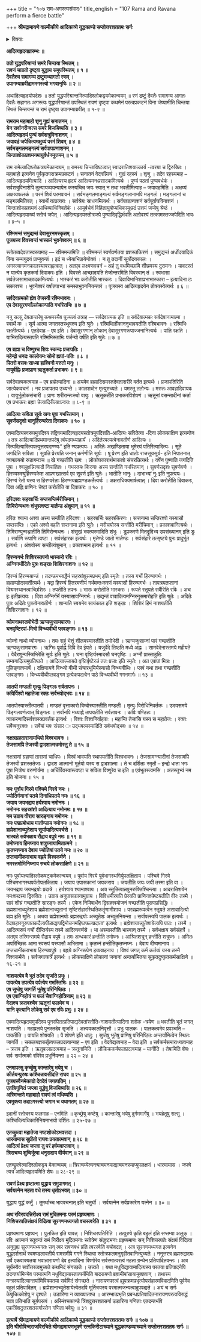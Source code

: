 +++
title = "१०७ राम-अगस्त्यसंवादः"
title_english = "107 Rama and Ravana perform a fierce battle"

+++
**श्रीमद्रामायणे वाल्मीकीये आदिकाव्ये युद्धकाण्डे सप्तोत्तरशततमः सर्गः**


<details><summary>विषयाः</summary>

अगस्त्यर्षिणा श्रीरामायरावणवध सौकर्यायादित्यहृदयस्तोत्रोपदेशः ॥ १ ॥ श्रीराम -कृतादित्यहृदयजपतुष्टेनसूर्येण तंप्रति रावणवधत्वरणम् ॥ २ ॥

</details>


**आदित्यहृदयप्रारम्भः ॥**



**ततो युद्धपरिश्रान्तं समरे चिन्तया स्थितम् ।  
रावणं चाग्रतो दृष्ट्वा युद्धाय समुपस्थितम् ॥ १ ॥  
दैवतैश्च समागम्य द्रष्टुमभ्यागतो रणम् ।  
उपागम्याब्रवीद्राममगस्त्यो भगवानृषिः ॥ २ ॥**

अथादित्यहृदयोपदेशः ॥ ततो युद्धपरिश्रान्तमित्यादिश्लोकद्वयमेकान्वयम् ॥ रणं द्रष्टुं दैवतैः समागम्य आगतः दैवतैः सहागतः अगस्त्यः युद्धपरिश्रान्तं उपस्थितं रावणं दृष्ट्वा कथमेनं परत्वप्रकटनं विना जेष्यामीति चिन्तया स्थितं चिन्तयन्तं च रामं दृष्ट्वा उपागम्याब्रवीत् ॥ १-२ ॥

**रामराम महाबाहो शृणु गुह्यं सनातनम् ।  
येन सर्वानरीन्वत्स समरे विजयिष्यसि ॥ ३ ॥  
आदित्यहृदयं पुण्यं सर्वशत्रुविनाशनम् ।  
जयावहं जपेन्नित्यमक्षुय्यं परमं शिवम् ॥ ४ ॥  
सर्वमङ्गलमङ्गल्यं सर्वपापप्रणाशनम् ।  
चिन्ताशोकप्रशमनमायुर्वर्धनमुत्तमम् ॥ ५ ॥**

राम रामेत्यादिश्लोकत्रयमेकान्वयम् ॥ रामस्य चिन्ताविष्टत्वात् स्वादरातिशयात्कार्य -त्वरया च द्विरुक्तिः । महाबाहो इत्यनेन पूर्वकृतपराक्रमप्रकटनं । सनातनं वेदवन्नित्यं । गुह्यं रहस्यं । शृणु । तदेव रहस्यमाह – आदित्यहृदयमित्यादि । आदित्यस्य हृदयं आदित्यमनःप्रसादकमित्यर्थः । पुण्यं पठतां पुण्यवर्धकं । सर्वशत्रुविनाशेपि तुल्यायव्ययन्यायेन कस्यचिन्न जयः स्यात् न तथा भवतीमित्याह – जयावहमिति । अक्षय्यं अक्षय्यफलकं । परमं शिवं परमपावनं । सर्वमङ्गलमाङ्गल्यं सर्वमङ्गलानामपि मङ्गलं । मङ्गलानां च मङ्गलमितिवत् । स्वार्थे यत्प्रत्ययः । सर्वश्रेयः साधनमित्यर्थः । सर्वपापप्रणाशनं सर्वपूर्वाघविनाशनं । चिन्ताशोकप्रशमनं आधिव्याधिनिवर्तकं । आयुर्वर्धनं विहितायुषोप्यधिकायुःप्रदं उत्तमं जप्येषु श्रेष्ठं । आदित्यहृदयाख्यं स्तोत्रं जपेत् । आदित्यहृदयस्तोत्रजपे पुण्यादिवृद्धिर्भवति अतोवश्यं तत्कामस्तज्जपेदिति भावः ॥ ३–५ ॥



**रश्मिमन्तं समुद्यन्तं देवासुरनमस्कृतम् ।  
पूजयस्व विवस्वन्तं भास्करं भुवनेश्वरम् ॥ ६ ॥**

स्तोतव्यदेवतास्वरूपमाह — रश्मिमन्तमिति ॥ रश्मिमन्तं स्वर्णवर्णतया प्रशस्तकिरणं । समुद्यन्तं अर्धोदयादिकं विना सम्यगुदयं प्राप्नुवन्तं । इदं च ध्येयाभिप्रायेणोक्तं । न तु तदानीं सूर्योदयकालः । अगस्त्यागमनकालस्यापराह्नत्वात् । अतएव लक्ष्मणवचनं – अहं तु वधमिच्छामि शीघ्रमस्य दुरामनः । यावदस्तं न यात्येष कृतकर्मा दिवाकरः इति । विवस्ते आच्छादयति तेजोन्तरमिति विवस्वान् तं । स्वभासा सर्वतेजसामाच्छादकमित्यर्थः । भास्करं भाः करोतीति भास्करः । दिवाविभानिशाप्रभाभास्कारा – इत्यादिना टः सकारश्च । भुवनेश्वरं वर्षातपाभ्यां समस्तभुवननियन्तारं । पूजयस्व आदित्यहृदयेन तोषयस्वेत्यर्थः ॥ ६ ॥



**सर्वदेवात्मको ह्येष तेजस्वी रश्मिभावनः ।  
एप देवासुरगणाँल्लोकान्पाति गभस्तिभिः ॥ ७ ॥**

ननु सत्सु देवतान्तरेषु कथमस्यैव पूज्यत्वं तत्राह — सर्वदेवात्मक इति ॥ सर्वदेवात्मकः सर्वदेवानामात्मा । स्वार्थे कः । सूर्य आत्मा जगतस्तस्थुषश्च इति श्रुतेः । रश्मिभिर्लोकाननुभावयतीति रश्मिभावनः । रश्मिभिः रक्षतीत्यर्थः । एतदेवाह – एष इति । देवासुरगणान् लोकान् देवासुरगणरूपाज्जनानित्यर्थः । पाति रक्षति । याभिरादित्यस्तपति रश्मिभिस्ताभिः पर्जन्यो वर्षति इति श्रुतेः ॥ ७ ॥



**एष ब्रह्मा च विष्णुश्च शिवः स्कन्दः प्रजापतिः ।  
महेन्द्रो धनदः कालोयमः सोमो ह्यपां-पतिः ॥ ८ ॥  
पितरो वसवः साध्या ह्यश्विनौ मरुतो मनुः ।  
वायुर्वह्निः प्रजाप्राण ऋतुकर्ता प्रभाकरः ॥ ९ ॥**

सर्वदेवात्मकत्वमाह – एष ब्रह्मेत्यादिना ॥ अयमेव ब्रह्मादिसमस्तदेवताशरीरे वर्तत इत्यर्थः । प्रजापतिरिति जात्येकवचनं । नव प्रजापतय उच्यन्ते । कालशब्देन मृत्युरुच्यते । यमस्तु ततोन्यः । मरुतः आवहादिवायवः । वायुर्भूलोकसंचारी । प्राणः शरीरान्तःस्थो वायुः । ऋतुकर्तेति प्रभाकरविशेषणं । ऋतूनां वसन्तादीनां कर्ता एष प्रभाकरः ब्रह्मा चेत्यादिरीत्याऽन्वयः ॥ ८-९ ॥



**आदित्यः सविता सूर्यः खगः पूषा गभस्तिमान् ।  
सुवर्णसदृशो भानुर्हिरण्यरेता दिवाकरः ॥ १० ॥**

एवमादित्यस्वरूपमुपदिश्य तद्विषयमादित्यहृदयस्तोत्रमुपदिशति-आदित्यः सवितेत्या -दिना लोकसाक्षिण इत्यन्तेन ॥ तत्र आदित्यादिप्रथमान्तपदेषु त्वंपदमध्याहार्यं । अदितेरपत्यत्वेनावतीर्ण आदित्यः । दित्यदित्यादित्यपत्युत्तरपदाण्ण्यः” इति ण्यप्रत्ययः । अदितेः अखण्डिताया भूमेरयं पतिरित्यादित्यः । सूते जगदिति सविता । सुवति प्रेरयति जनान् कर्मणीति सूर्यः । षू प्रेरण इति धातोः राजसूयसूर्य- इति निपातनात् क्यप्प्रत्ययो रुडागमञ्च ॥ खे गच्छतीति खगः । लोकोपकारार्थमाकाशे संचरन्नित्यर्थः । वर्षेण पुष्णाति जगदिति पूषा । श्वन्नुक्षन्नित्यादौ निपातितः । गभस्तयः किरणाः अस्य सन्तीति गभस्तिमान् । सुवर्णसदृशः सुवर्णवर्णः । हिरण्यश्मश्रुर्हिरण्यकेश आप्रणखात्सर्व एव सुवर्ण इति श्रुतेः । भातीति भानुः । दाभाभ्यां नुः इति नुप्रत्ययः । हिरण्यं रेतो यस्य स हिरण्यरेताः हिरण्मयब्रह्माण्डकर्तेत्यर्थः । अक्षराधिक्यमार्षत्वात् । दिवा करोतीति दिवाकरः, दिवा अह्नि प्राणिनः चेष्टां करोतीति वा दिवाकरः ॥ १० ॥



**हरिदश्वः सहस्रार्चिः सप्तसप्तिर्मरीचिमान् ।  
तिमिरोन्मथनः शंभुस्त्वष्टा मार्तण्ड अंशुमान् ॥ ११ ॥**

हरितः श्यामा अश्वा अस्य सन्तीति हरिदश्वः । सहस्रार्चिः सहस्रकिरणः । सप्तनामा सप्तिरश्वो यस्यासौ सप्तसप्तिः । एको अश्वो वहति सप्तनामा इति श्रुतेः । मरीचयोस्य सन्तीति मरीचिमान् । प्रकाशवानित्यर्थः । तिमिराण्युन्मथ्नातीति तिमिरोन्मथनः । शंसुखं भवत्यस्मादिति शंभुः । डुप्रकरणे मितद्रुदिभ्य उपसंख्यानम् इति डुः । सर्वाणि रूपाणि त्वष्टा । सर्वसंहारक इत्यर्थः । मृतेण्डे जातो मार्तण्डः । सर्वसंहारे तत्सृष्टये पुनः प्रादुर्भूत इत्यर्थः । अंशवोस्य सन्तीत्यंशुमान् । प्रकाशमान इत्यर्थः ॥ ११ ॥



**हिरण्यगर्भः शिशिरस्तपनो भास्करो रविः ।  
अग्निगर्भोदितेः पुत्रः शङ्खः शिशिरनाशनः ॥ १२ ॥**

हिरण्यं हिरण्मयाण्डं । तदण्डमभवद्धैमं सहस्रांशुसमप्रभम् इति स्मृतेः । तस्य गर्भो हिरण्यगर्भः । ब्रह्माण्डोदरवर्तीत्यर्थः । यद्वा हिरण्यं हितरमणीयं गर्भमन्तःकरणं यस्यासौ हिरण्यगर्भः । तापत्रयतप्तानां विश्रमस्थानत्वाच्छिशिरः । तपतीति तपनः । भासः करोतीति भास्करः । रूयते स्तूयते सर्वैरिति रविः । अच इः इतीप्रत्ययः । दिवा अग्निर्गर्भे यस्यासावग्निगर्भः । उद्यन्तं वावादित्यमग्निरनुसमारोहति इति श्रुतेः । अदितेः पुत्रः अदितेः पुत्रत्वेनावतीर्णः । शाम्यति स्वयमेव सायंकाल इति शङ्खः । शिशिरं हिमं नाशयतीति शिशिरनाशनः ॥ १२ ॥



**व्योमनाथस्तमोभेदी ऋग्यजुःसामपारगः ।  
घनवृष्टिरपां-मित्रो विन्ध्यवीथी प्लवङ्गमः ॥ १३ ॥**

व्योम्नो नाथो व्योमनाथः । तमः राहुं भेत्तुं शीलमस्यास्तीति तमोभेदी । ऋग्यजुःसाम्नां पारं गच्छतीति ऋग्यजुःसामपारगः । ऋग्भिः पूर्वाह्ने दिवि देव ईयते । यजुर्वेदे तिष्ठति मध्ये अह्नः । सामवेदेनास्तमये महीयते । वेदैरशून्यस्त्रिभिरेति सूर्यः इति श्रुतेः । घना वृष्टिर्यस्मादसौ घनवृष्टिः । अग्नौ प्रास्ताहुतिः सम्यगादित्यमुपतिष्ठते । आदित्याज्जायते वृष्टिर्वृष्टेरन्नं ततः प्रजाः इति स्मृतेः । अत एवापां मित्रः । पुलिङ्गत्वमार्षं । दक्षिणायने विन्ध्यो वीथी संचारभूमिर्यस्यासौ विन्ध्यवीथिः । प्लवं यथा तथा गच्छतीति प्लवङ्गमः । विन्ध्यवीथीप्लवङ्गम इत्येकपदत्वेन पाठे विन्ध्यवीथी गगनमार्गः ॥ १३ ॥



**आतपी मण्डली मृत्युः पिङ्गलः सर्वतापनः ।  
कविर्विश्वो महातेजा रक्तः सर्वभवोद्भवः ॥ १४ ॥**

आतपोस्यास्तीत्यातपी । मण्डलं वृत्ताकारो बिम्बोस्यास्तीति मण्डली । मृत्युः विरोधिनिवर्तकः । उदयसमये पिङ्गलवर्णत्वात् पिङ्गलः । सर्वानपि मध्याह्ने तापयतीति सर्वतापनः । कविः पण्डितः । व्याकरणादिसर्वशास्त्रप्रवर्तक इत्यर्थः । विश्वः विश्वनिर्वाहकः । महान्ति तेजांसि यस्य स महातेजः । रक्तः सर्वेष्वनुरक्तः । सर्वेषां भवः संसार ः उद्भवत्यस्मादिति सर्वभवोद्भवः ॥ १४ ॥



**नक्षत्रग्रहताराणामधिपो विश्वभावनः ।  
तेजसामपि तेजस्वी द्वादशात्मन्नमोस्तु ते ॥ १५ ॥**

नक्षत्राणां ग्रहाणां ताराणां चाधिपः । विश्वं भावयति स्थापयतीति विश्वभावनः । तेजसामग्न्यादीनां तेजसामपि तेजस्वी प्रशस्ततेजाः । द्वादश आत्मानो मूर्तयो यस्य स द्वादशात्मा । ते च दर्शिताः स्मृतौ – इन्द्रो धाता भगः पूषा मित्रोथ वरुणोर्यमा । अर्चिर्विवस्वांस्त्वष्टा च सविता विष्णुरेव च इति ॥ एवंभूतस्त्वमसि । अतस्तुभ्यं नम इति योजना ॥ १५ ॥



**नमः पूर्वाय गिरये पश्चिमे गिरये नमः ।  
ज्योतिर्गणानां पतये दिनाधिपतये नमः ॥ १६ ॥  
जयाय जयभद्राय हर्यश्वाय नमोनमः ।  
नमोनमः सहस्रांशो आदित्याय नमोनमः ॥ १७ ॥  
नम उग्राय वीराय सारङ्गाय नमोनमः ।  
नमः पद्मप्रबोधाय मार्ताण्डाय नमोनमः ॥ १८ ॥  
ब्रह्मेशानाच्युतेशाय सूर्यायादित्यवर्चसे ।  
भास्वते सर्वभक्षाय रौद्राय वपुषे नमः ॥ १९ ॥  
तमोघ्नाय हिमघ्नाय शत्रुघ्नायामितात्मने ।  
कृतघ्नघ्नाय देवाय ज्योतिषां पतये नमः ॥ २० ॥  
तप्तचामीकराभाय वह्नये विश्वकर्मणे ।  
नमस्तमोभिनिघ्नाय रुचये लोकसाक्षिणे ॥ २१ ॥**

नमः पूर्वायत्यादिश्लोकषट्कमेकान्वयम् ॥ पूर्वाय गिरये पूर्वभागस्थगिर्युपलक्षिताय । पश्चिमे गिरये पश्चिमभागस्थपर्वतोपलक्षिताय । जयाय उपासकानां जयकराय । जयतीति जयः जयी तस्मा इति वा । जयभद्राय जयभद्रयोः प्रदात्रे । हर्यश्वाय श्यामाश्वाय । अत्र स्तुतित्वान्नपुनरुक्तिश्चिन्त्या । आदरातिशयेन नमःशब्दस्य द्विरुक्तिः । उग्राय अनुपासकानामुग्राय । विविधमीरयति प्रेरयति प्राणिनश्चेष्टयतीति वीरः तस्मै । सारं शीघ्रं गच्छतीति सारङ्गः तस्मै । एकेन निमिषार्धेन द्विसहस्रयोजनं गच्छतीति पुराणप्रसिद्धिः । ब्रह्मशानाच्युतेशाय ब्रह्मेशानाच्युतानां सृष्टिसंहारस्थितिकर्तॄणामीशाय । परब्रह्मरूपत्वेन स्तूयते असावादित्यो ब्रह्म इति श्रुतिः । अथवा ब्रह्मेशानयोः ब्रह्मरुद्रयोः अच्युतेशः अच्युतनियन्ता । सर्वापत्स्वपि पालक इत्यर्थः । वेदापहारगुरुपातकदैत्यपीडाद्यापद्विमोचनमहिष्ठफलप्रदाता’ इत्यर्थः । ब्रह्मेशायाच्युतेशायेत्यपि पाठः । तस्मै । आदित्यरूपं वर्चो दीप्तिर्यस्य तस्मै आदित्यवर्चसे । भा अस्यास्तीति भास्वान् तस्मै । सर्वभक्षाय सर्वसंहर्त्रे । अतएव तस्मिन्समये रौद्राय वपुषे । तमः अन्धकारं हन्तीति तमोघ्नः । आश्रितशत्रून् हन्तीति शत्रुघ्नः । अमितः अपरिच्छिन्नः आमा स्वरूपं यस्यासौ अभितामा । कृतघ्नं हन्तीतिकृतघ्नघ्नः । देवाय दीप्यमानाय । तप्तचामीकराभाय हिरण्यवपुषे । वह्नये अग्निरूपेण हव्यवाहनाय । विश्वं जगत् कर्म कर्तव्यं यस्य तस्मै विश्वकर्मणे । सर्वजगत्कर्त्रे इत्यर्थः । लोकसाक्षिणे लोकानां जनानां अन्तर्यामितया सुकृतदुष्कृतकर्मसाक्षिणे ॥ १६-२१ ॥



**नाशयत्येष वै भूतं तदेव सृजति प्रभुः ।  
पायत्येष तपत्येष वर्पत्येष गभस्तिभिः ॥ २२ ॥  
एष सुप्तेषु जागर्ति भूतेषु परिनिष्ठितः ।  
एष एवाग्निहोत्रं च फलं चैवाग्निहोत्रिणाम् ॥ २३ ॥  
वेदाश्च क्रतवश्चैव ऋतूनां फलमेव च ।  
यानि कृत्यानि लोकेषु सर्व एष रविः प्रभुः ॥ २४ ॥**

एवमादित्यहृदयमुपदिश्य पुनरपितत्प्रतिपाद्यदेवतांस्तौति-नाशयतीत्यादिना श्लोक -त्रयेण ॥ भवतीति भूतं जगत् नाशयति । महाप्रलये पुनस्तदेव सृजति । अत्ययकालनिवृत्तौ । प्रभुः पालकः । पालकत्वमेव प्रपञ्चति – पायतीति । पायति शोषयति । पै शोषणे इति धातुः । सुप्तेषु भूतेषु प्राणिषु परिनिष्ठितः अन्तर्यामित्वेन स्थितः जागर्ति । सकलयज्ञकर्तृत्वफलप्रदत्वान्याह – एष इति ॥ वेदवेद्यत्वमाह – वेदा इति ॥ सर्वकर्मसमाराध्यत्वमाह – क्रतव इति । ऋतुफलप्रदत्वमाह – क्रतूनामिति । लौकिककर्मफलप्रदत्वमाह – यानीति । तेषामिति शेषः । सर्वः सर्वात्मको रविरेव प्रभुर्नियन्ता ॥ २२ – २४ ॥



**एनमापत्सु कृच्छ्रेषु कान्तारेषु भयेषु च ।  
कीर्तयन्पुरुषः कश्चिन्नावसीदति राघव ॥ २५ ॥  
पूजयस्वैनमेकाग्रो देवदेवं जगत्पतिम् ।  
एतत्रिगुणितं जप्त्वा युद्धेषु विजयिष्यसि ॥ २६ ॥  
अस्मिन्क्षणे महाबाहो रावणं त्वं वधिष्यसि ।  
एवमुक्त्वा तदाऽगस्त्यो जगाम च यथागतम् ॥ २७ ॥**

इदानीं स्तोत्रस्य फलमाह – एनमिति ॥ कृच्छ्रेषु कष्टेषु । कान्तारेषु भयेषु दुर्गममार्गेषु । भयहेतुषु सत्सु । कश्चिदित्यधिकारिनियमाभावो दर्शितः ॥ २५-२७ ॥



**एतच्छ्रुत्वा महातेजा नष्टशोकोऽभवत्तदा ।  
धारयामास सुप्रीतो राघवः प्रयतात्मवान् ॥ २८ ॥  
आदित्यं प्रेक्ष्य जप्त्वा तु परं हर्षमवाप्तवान् ।  
त्रिराचम्य शुचिर्भूत्वा धनुरादाय वीर्यवान् ॥ २९ ॥**

एतच्छ्रुत्वेत्यादिश्लोकद्वय मेकान्वयम् ॥ त्रिराचम्येत्यन्त्याचमनमाद्याचमनस्याप्युपलक्षणं । धारयामास । जप्त्वे त्यत्र आदित्यहृदयमिति शेषः ॥ २८-२९ ॥



**रावणं प्रेक्ष्य हृष्टात्मा युद्धाय समुपागमत् ।  
सर्वयत्नेन महता वधे तस्य धृतोऽभवत् ॥ ३० ॥**

युद्धाय युद्धं कर्तुं । तुमर्थाच्च भाववचनात् इति चतुर्थी । सर्वयत्नेन सर्वप्रकारेण यत्नेन ॥ ३० ॥



**अथ रविरवदन्निरीक्ष्य रामं मुदितमनाः परमं प्रहृष्यमाणः ।  
निशिचरपतिसंक्षयं विदित्वा सुरगणमध्यगतो वचस्त्वरेति ॥ ३१ ॥**

प्रहृष्यमाणः प्रहृष्यन् । पुलकित इति यावत् । निशिचरपतिरिति । तत्पुरुषे कृति बहुलं इति सप्तम्या अलुक् । रविः आत्मानं स्तुवन्तं रामं निरीक्ष्य मुदितमनाः स्तोत्रेण संतुष्टमनाः प्रहृष्यमाणः सन् निशिचरपतेः संक्षयं विदित्वा अनुगृह्य सुरगणमध्यगतः सन् त्वर रावणवधं प्रति त्वरस्वेति वचोवदत् । अत्र सुरगणमध्यगत इत्यनेन युद्धदर्शनार्थं स्वमण्डलावतीर्य रामसमीपे गगने स्थित्वा स्तोत्रफलमनुगृहीतवानित्युच्यते । ननूत्तरत्र ब्रह्मरुद्रादयः सर्वे एकवाक्यतया भवान्नारायणो देव इत्यादिना विष्णोरेव सर्वस्मात्परत्वं महता ग्रन्थेन प्रतिपादितवन्तः । अत्र सूर्यस्यैव सर्वोत्तरत्वमुच्यते कथमिदं संगच्छते । उच्यते । यथा मधुविद्यायामादित्यस्य परतया प्रतिपादनेपि तदन्तर्यामिण्येव परमात्मनि मधुविद्यायास्तात्पर्यमिति बादरायणो ब्रह्ममीमांसायामुक्तवान् । तथास्य मन्त्रस्यादित्यान्तर्यामिविषयतया सर्वमिदं संगच्छते । नारायणपरत्वं ह्युपक्रमप्रभृत्योपसंहारमविवादमिति पूर्वमेव बहुलं प्रतिपादितम् । ब्रह्मेशानाच्युतेशायेत्येतदपि मूर्तित्रयस्य परमात्मजन्यत्वादुपपद्यते । अयं च सर्गः केषुचित्कोशेषु न दृश्यते । उडारिणा न व्याख्यातश्च । आरम्भात्प्रभृति प्रबन्धप्रतिपादितनारायणपरत्वविरुद्धं चात्र प्रतिभाति सूर्यपरत्वं । अस्मिंश्चकाण्डे त्रिंशदुत्तरशतसर्गा उडारिणा गणिताः एतदन्तर्भावे एकत्रिंशदुत्तरशतसर्गास्तेन गणिता भवेयुः ॥ ३१ ॥



**इत्यार्षे श्रीमद्रामायणे वाल्मीकीये आदिकाव्ये युद्धकाण्डे सप्तोत्तरशततमः सर्गः ॥ १०७ ॥  
इति श्रीगोविन्दराजविरचिते श्रीमद्रामायणभूषणे रत्नकिरीटाख्याने युद्धकाण्डव्याख्याने सप्तोत्तरशततमः सर्गः ॥ १०७ ॥**
